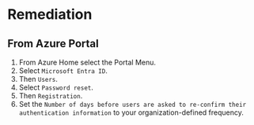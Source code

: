 # Remediation

## From Azure Portal

1. From Azure Home select the Portal Menu.
2. Select `Microsoft Entra ID`.
3. Then `Users`.
4. Select `Password reset`.
5. Then `Registration`.
6. Set the `Number of days before users are asked to re-confirm their authentication information` to your organization-defined frequency.
